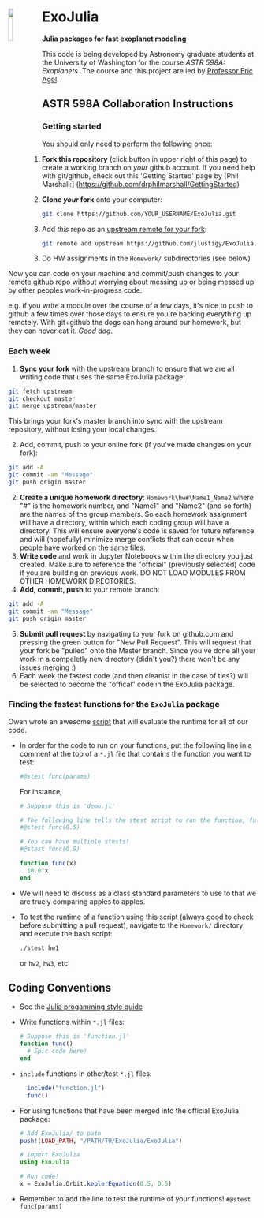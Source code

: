 # ExoJulia <img src="https://github.com/jlustigy/ExoJulia/blob/master/Resources/proto1.png" width="13%" height="13%" align="left" />

**Julia packages for fast exoplanet modeling**

This code is being developed by Astronomy graduate students at the University of Washington for the course *ASTR 598A: Exoplanets*. The course and this project are led by [Professor Eric Agol](http://faculty.washington.edu/agol/index.html).  

## ASTR 598A Collaboration Instructions

### Getting started

You should only need to perform the following once:

1. **Fork this repository** (click button in upper right of this page) to create a working branch on *your* github account.  If you need help with git/github, check out this 'Getting Started' page by [Phil Marshall:] (https://github.com/drphilmarshall/GettingStarted)

2. **Clone *your* fork** onto your computer:
  
  ```bash
  git clone https://github.com/YOUR_USERNAME/ExoJulia.git
  ```

3. Add *this* repo as an [upstream remote for your fork](https://help.github.com/articles/configuring-a-remote-for-a-fork/):

  ```bash
  git remote add upstream https://github.com/jlustigy/ExoJulia.git
  ```

3. Do HW assignments in the `Homework/` subdirectories (see below)

Now you can code on your machine and commit/push changes to your remote github repo without worrying about messing up or being messed up by other peoples work-in-progress code.  

e.g. if you write a module over the course of a few days, it's nice to push to github a few times over those days to ensure you're backing everything up remotely. With git+github the dogs can hang around our homework, but they can never eat it. *Good dog*.  

### Each week
1. [**Sync your fork** with the upstream branch](https://help.github.com/articles/syncing-a-fork/) to ensure that we are all writing code that uses the same ExoJulia package:    

  ```bash
  git fetch upstream  
  git checkout master  
  git merge upstream/master  
  ```  
  This brings your fork's master branch into sync with the upstream repository, without losing your local changes.

2. Add, commit, push to your online fork (if you've made changes on your fork):

  ```bash
  git add -A
  git commit -am "Message"
  git push origin master
  ```
    
2. **Create a unique homework directory**: `Homework\hw#\Name1_Name2` where "#" is the homework number, and "Name1" and "Name2" (and so forth) are the names of the group members. So each homework assignment will have a directory, within which each coding group will have a directory. This will ensure everyone's code is saved for future reference and will (hopefully) minimize merge conflicts that can occur when people have worked on the same files.  
3. **Write code** and work in Jupyter Notebooks within the directory you just created. Make sure to reference the "official" (previously selected) code if you are building on previous work. DO NOT LOAD MODULES FROM OTHER HOMEWORK DIRECTORIES.
4. **Add, commit, push** to your remote branch:
  
  ```bash
  git add -A
  git commit -am "Message"
  git push origin master
  ```
  
5. **Submit pull request** by navigating to your fork on github.com and pressing the green button for "New Pull Request". This will request that your fork be "pulled" onto the Master branch. Since you've done all your work in a compeletly new directory (didn't you?) there won't be any issues merging :) 
6. Each week the fastest code (and then cleanist in the case of ties?) will be selected to become the "offical" code in the ExoJulia package.  

### Finding the fastest functions for the `ExoJulia` package

Owen wrote an awesome [script](https://github.com/jlustigy/ExoJulia/blob/master/Homework/stest.sh) that will evaluate the runtime for all of our code. 

* In order for the code to run on your functions, put the following line in a comment at the top of a `*.jl` file that contains the function you want to test: 

  ```julia
  #@stest func(params)
  ```

  For instance, 

  ```julia
  # Suppose this is 'demo.jl'
  
  # The following line tells the stest script to run the function, func() with an argument of 0.5
  #@stest func(0.5)
  
  # You can have multiple stests!
  #@stest func(0.9)
  
  function func(x)
    10.0^x  
  end
  ```
* We will need to discuss as a class standard parameters to use to that we are truely comparing apples to apples.

* To test the runtime of a function using this script (always good to check before submitting a pull request), navigate to the `Homework/` directory and execute the bash script:

  ```bash
  ./stest hw1
  ```
  
  or `hw2`, `hw3`, etc. 
  

## Coding Conventions

* See the [Julia progamming style guide](http://docs.julialang.org/en/release-0.4/manual/style-guide/)
* Write functions within `*.jl` files:  
  
  ```julia
  # Suppose this is 'function.jl'
  function func()
    # Epic code here!
  end
  ```
  
* `include` functions in other/test `*.jl` files:  
  
  ```julia
    include("function.jl")
    func()
  ```

* For using functions that have been merged into the official ExoJulia package:
  
  ```julia
  # Add ExoJulia/ to path
  push!(LOAD_PATH, "/PATH/TO/ExoJulia/ExoJulia")
  
  # import ExoJulia
  using ExoJulia
  
  # Run code!
  x = ExoJulia.Orbit.keplerEquation(0.5, 0.5)
  ```
  
* Remember to add the line to test the runtime of your functions! `#@stest func(params)`
